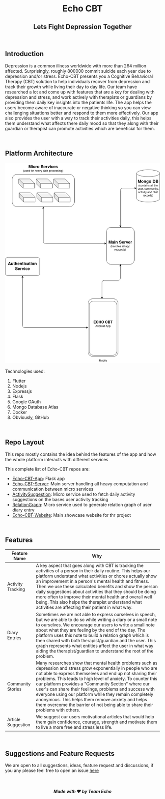<div align="center">

# Echo CBT

## Lets Fight Depression Together

</div>

<br />

## Introduction

<p>
Depression is a common illness worldwide with more than 264 million affected. Surprisingly, roughly 800000 commit suicide each year due to depression and/or stress. Echo-CBT presents you a Cognitive Behavioral Therapy (CBT) solution to help individuals recover from depression and track their growth while living their day to day life. Our team have researched a lot and come up with features that are a key for dealing with depression and stress, and work actively with therapists or guardians by providing them daily key insights into the patients life. The app helps the users become aware of inaccurate or negative thinking so you can view challenging situations better and respond to them more effectively. Our app also provides the user with a way to track their activities daily, this helps them understand what affects there daily mood so that they along with their guardian or therapist can promote activities which are beneficial for them.
</p>

<br />

## Platform Architecture

<div align="center">

<img src="architecture.png" alt="Echo System Architecture" />

</div>

Technologies used:
1. Flutter
2. Nodejs
3. Expressjs
4. Flask
5. Google OAuth
6. Mongo Database Atlas
7. Docker
8. Obviously, GitHub

<br />

## Repo Layout
<p>
This repo mostly contains the idea behind the features of the app and how the whole platform interacts with different services
</p>
This complete list of Echo-CBT repos are:

- [Echo-CBT-App](https://github.com/Echo-CBT/Echo-CBT-App): Flask app
- [Echo-CBT-Server](https://github.com/Echo-CBT/Echo-CBT-Server): Main server handling all heavy computation and communication between micro services
- [ActivitySuggestion](https://github.com/Echo-CBT/ActivitySuggestion): Micro service used to fetch daily activity suggestions on the bases user activity tracking
- [RelationGraph](https://github.com/Echo-CBT/RelationGraph): Micro service used to generate relation graph of user diary entry
- [Echo-CBT-Website](https://github.com/Echo-CBT/Echo-CBT-Website): Main showcase website for thr project

<br />

## Features
|Feature Name   |Why    |
|--|--|
|Activity Tracking  | A key aspect that goes along with CBT is tracking the activities of a person in their daily routine. This helps our platform understand what activities or chores actually show an improvement in a person's mental health and fitness. Then we use these calculated benefits and show the person daily suggestions about activities that they should be doing more often to improve their mental health and overall well being. This also helps the therapist understand what activities are affecting their patient in what way.  |
|Diary Entries      | Sometimes we are not able to express ourselves in speech, but we are able to do so while writing a diary or a small note to ourselves. We encourage our users to write a small note about what they are feeling by the end of the day. The platform uses this note to build a relation graph which is then shared with both therapist/guardian and the user. This graph represents what entities affect the user in what way aiding the therapist/guardian to understand the root of the problem.  |
|Community Stories  | Many researches show that mental health problems such as depression and stress grow exponentially in people who are not able to express themselves and end up not sharing their problems. This leads to high level of anxiety. To counter this our platform provides a "Community Section" where our user's can share their feelings, problems and success with everyone using our platform while they remain completely anonymous. This helps them remove anxiety and helps them overcome the barrier of not being able to share their problems with others.   |
|Article Suggestion | We suggest our users motivational articles that would help them gain confidence, courage, strength and motivate them to live a more free and stress less life.   |

<br />

## Suggestions and Feature Requests
We are open to all suggestions, ideas, feature request and discussions, if you any please feel free to open an issue [here](https://github.com/Echo-CBT/Echo-CBT/issues)

<br />

<div align="center">

##### Made with ❤️ by Team Echo

</div>
